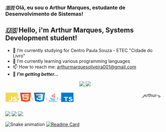 ### <i>🇧🇷</i> Olá, eu sou o Arthur Marques, estudante de Desenvolvimento de Sistemas!
## <i>🇺🇸</i> Hello, i'm Arthur Marques, Systems Development student!

- 🏫 I’m currently studying for Centro Paula Souza - ETEC "Cidade do Livro"
- 🧠 I’m currently learning various programming languages
- 📫 How to reach me: arthurmarquesoliveira001@gmail.com
- 🚀 <i><strong>I'm getting better...</strong></i>

<div align="center">
  <a href="https://github.com/arthurm9">
  <img height="180em" src="https://github-readme-stats.vercel.app/api?username=arthurm9&show_icons=true&theme=github_dark&include_all_commits=true&count_private=true"/>
  <img height="180em" src="https://github-readme-stats.vercel.app/api/top-langs/?username=arthurm9&layout=compact&langs_count=7&theme=github_dark"/>
</div>
<div style="diplay:block"><br>
  <img align="center" alt="Arthur-Js" height="30" width="40" src="https://raw.githubusercontent.com/devicons/devicon/master/icons/javascript/javascript-plain.svg">
  <img align="center" alt="Arthur-HTML" height="30" width="40" src="https://raw.githubusercontent.com/devicons/devicon/master/icons/html5/html5-original.svg">
  <img align="center" alt="Arthur-CSS" height="30" width="40" src="https://raw.githubusercontent.com/devicons/devicon/master/icons/css3/css3-original.svg">
  <img align="center" alt="Arthur-Java" height="30" width="40" src="https://raw.githubusercontent.com/devicons/devicon/master/icons/java/java-original.svg">
  <img align="center" alt="Arthur-Ts" height="30" width="40" src="https://raw.githubusercontent.com/devicons/devicon/master/icons/typescript/typescript-original.svg">
  <img align="right" alt="Arthur-pic" height="150" style="border-radius:50px;" src="https://64.media.tumblr.com/2883b3b7945f40db7ad5fcafd85b4e40/ca35023d4ce2986e-4d/s540x810/9247d7d245a0ded77acd8281fa78aa21535becd9.gifv">
</div>
  
  ##
 
<div> 
  <a href="https://twitter.com/lrdarthur" target="_blank"><img src="https://img.shields.io/badge/-Twitter-%230077B5?style=for-the-badge&logo=twitter&logoColor=white" target="_blank"></a> 
  <a href="https://www.instagram.com/m9arthur/" target="_blank"><img src="https://img.shields.io/badge/-Instagram-%23E4405F?style=for-the-badge&logo=instagram&logoColor=white" target="_blank"></a>
  <a href="https://www.linkedin.com/in/arthur-marques-937148232/" target="_blank"><img src="https://img.shields.io/badge/-LinkedIn-%230077B5?style=for-the-badge&logo=linkedin&logoColor=white" target="_blank"></a> 
 
  ![Snake animation](https://github.com/arthurm9/arthurm9/blob/output/github-contribution-grid-snake.svg)
  [![Readme Card](https://github-readme-stats.vercel.app/api/pin/?username=arthurm9&repo=CarShop)](https://github.com/arthurm9/CarShop)
</div>

